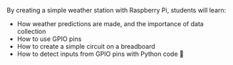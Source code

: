 By creating a simple weather station with Raspberry Pi, students will learn:

- How weather predictions are made, and the importance of data collection
- How to use GPIO pins
- How to create a simple circuit on a breadboard
- How to detect inputs from GPIO pins with Python code

